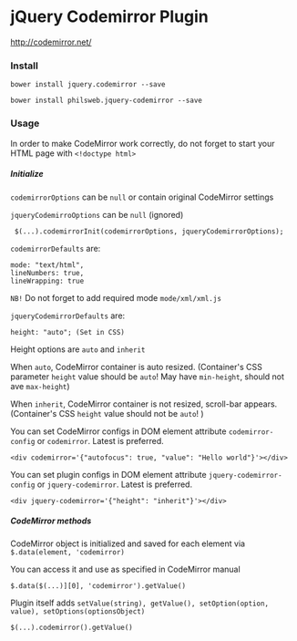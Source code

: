 # jQuery Codemirror Plugin

http://codemirror.net/

### Install

`bower install jquery.codemirror --save`

`bower install philsweb.jquery-codemirror --save`

### Usage

In order to make CodeMirror work correctly, do not forget to start your HTML page with `<!doctype html>`

##### Initialize

`codemirrorOptions` can be `null` or contain original CodeMirror settings

`jqueryCodemirroOptions` can be `null` (ignored)

```
 $(...).codemirrorInit(codemirrorOptions, jqueryCodemirrorOptions);
```

`codemirrorDefaults` are:

```
mode: "text/html",
lineNumbers: true,
lineWrapping: true
```

`NB!` Do not forget to add required mode `mode/xml/xml.js`

`jqueryCodemirrorDefaults` are:

```
height: "auto"; (Set in CSS)
```

Height options are `auto` and `inherit`

When `auto`, CodeMirror container is auto resized. (Container's CSS parameter `height` value should be `auto`! May have `min-height`, should not ave `max-height`)

When `inherit`, CodeMirror container is not resized, scroll-bar appears. (Container's CSS `height` value should not be `auto`! )


You can set CodeMirror configs in DOM element attribute `codemirror-config` or `codemirror`. Latest is preferred.

``` 
<div codemirror='{"autofocus": true, "value": "Hello world"}'></div>
```

You can set plugin configs in DOM element attribute `jquery-codemirror-config` or `jquery-codemirror`. Latest is preferred.

``` 
<div jquery-codemirror='{"height": "inherit"}'></div>
```

##### CodeMirror methods

CodeMirror object is initialized and saved for each element via `$.data(element, 'codemirror)`

You can access it and use as specified in CodeMirror manual

```
$.data($(...)][0], 'codemirror').getValue()
```

Plugin itself adds `setValue(string), getValue(), setOption(option, value), setOptions(optionsObject)`

``` 
$(...).codemirror().getValue()
```
